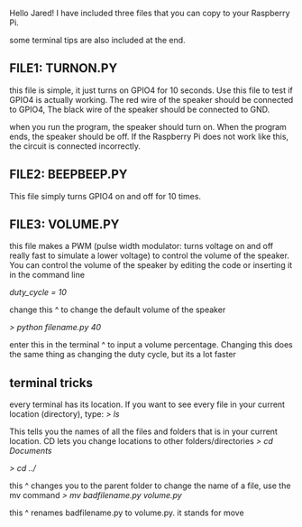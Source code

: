 Hello Jared! 
I have included three files that you can copy to your Raspberry Pi.

some terminal tips are also included at the end.

## FILE1: TURNON.PY

this file is simple, it just turns on GPIO4 for 10 seconds. Use this file to test if GPIO4 is actually working.
The red wire of the speaker should be connected to GPIO4, The black wire of the speaker should be connected to GND.

when you run the program, the speaker should turn on. When the program ends, the speaker should be off. If the Raspberry Pi does not work like this, the circuit is connected incorrectly.

## FILE2: BEEPBEEP.PY

This file simply turns GPIO4 on and off for 10 times.

## FILE3: VOLUME.PY

this file makes a PWM (pulse width modulator: turns voltage on and off really fast to simulate a lower voltage) to control the volume of the speaker.
You can control the volume of the speaker by editing the code or inserting it in the command line

*duty_cycle = 10*

change this ^ to change the default volume of the speaker

*> python filename.py 40*

enter this in the terminal ^ to input a volume percentage. Changing this does the same thing as changing the duty cycle, but its a lot faster

## terminal tricks

every terminal has its location. If you want to see every file in your current location (directory), type: 
*> ls*

This tells you the names of all the files and folders that is in your current location. 
CD lets you change locations to other folders/directories
*> cd Documents*

*> cd ../*

this ^ changes you to the parent folder
to change the name of a file, use the mv command
*> mv badfilename.py volume.py*

this ^ renames badfilename.py to volume.py. it stands for move
